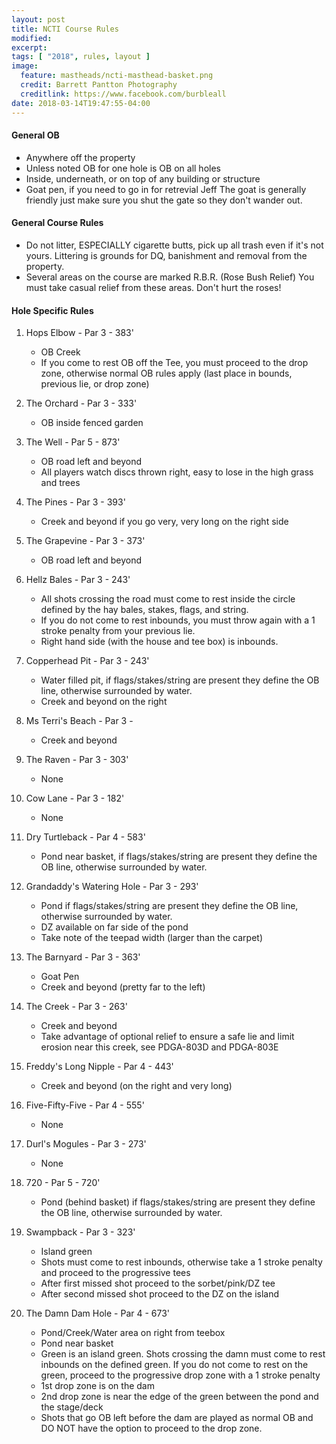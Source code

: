 ```yaml
---
layout: post
title: NCTI Course Rules
modified:
excerpt:
tags: [ "2018", rules, layout ]
image:
  feature: mastheads/ncti-masthead-basket.png
  credit: Barrett Pantton Photography
  creditlink: https://www.facebook.com/burbleall
date: 2018-03-14T19:47:55-04:00
---
```


#### General OB

- Anywhere off the property
- Unless noted OB for one hole is OB on all holes
- Inside, underneath, or on top of any building or structure
- Goat pen, if you need to go in for retrevial Jeff The goat is generally friendly just make sure you shut the gate so they don't wander out.

#### General Course Rules

- Do not litter, ESPECIALLY cigarette butts, pick up all trash even if it's not yours.  Littering is grounds for DQ, banishment and removal from the property.
- Several areas on the course are marked R.B.R. (Rose Bush Relief)  You must take casual relief from these areas.  Don't hurt the roses!

#### Hole Specific Rules

1. Hops Elbow - Par 3 - 383'
    - OB Creek
    - If you come to rest OB off the Tee, you must proceed to the drop zone, otherwise normal OB rules apply (last place in bounds, previous lie, or drop zone)

1. The Orchard - Par 3 - 333'
    - OB inside fenced garden

1. The Well - Par 5 - 873'
    - OB road left and beyond
    - All players watch discs thrown right, easy to lose in the high grass and trees

1. The Pines - Par 3 - 393'
    - Creek and beyond if you go very, very long on the right side

1. The Grapevine - Par 3 - 373'
    - OB road left and beyond

1. Hellz Bales - Par 3 - 243'
    - All shots crossing the road must come to rest inside the circle defined by the hay bales, stakes, flags, and string.
    - If you do not come to rest inbounds, you must throw again with a 1 stroke penalty from your previous lie.
    - Right hand side (with the house and tee box) is inbounds.

1. Copperhead Pit - Par 3 - 243'
    - Water filled pit, if flags/stakes/string are present they define the OB line, otherwise surrounded by water.
    - Creek and beyond on the right

1. Ms Terri's Beach - Par 3 -
    - Creek and beyond

1. The Raven - Par 3 - 303'
    - None

1. Cow Lane - Par 3 - 182'
    - None

1. Dry Turtleback - Par 4 - 583'
    - Pond near basket, if flags/stakes/string are present they define the OB line, otherwise surrounded by water.

1. Grandaddy's Watering Hole - Par 3 - 293'
    - Pond if flags/stakes/string are present they define the OB line, otherwise surrounded by water.
    - DZ available on far side of the pond
    - Take note of the teepad width (larger than the carpet)

1. The Barnyard - Par 3 - 363'
    - Goat Pen
    - Creek and beyond (pretty far to the left)

1. The Creek - Par 3 - 263'
    - Creek and beyond
    - Take advantage of optional relief to ensure a safe lie and limit erosion near this creek, see PDGA-803D and PDGA-803E

1. Freddy's Long Nipple - Par 4 - 443'
    - Creek and beyond (on the right and very long)

1. Five-Fifty-Five - Par 4 - 555'
    - None

1. Durl's Mogules - Par 3 - 273'
    - None

1. 720 - Par 5 - 720'
    - Pond (behind basket) if flags/stakes/string are present they define the OB line, otherwise surrounded by water.

1. Swampback - Par 3 - 323'
    - Island green
    - Shots must come to rest inbounds, otherwise take a 1 stroke penalty and proceed to the progressive tees
    - After first missed shot proceed to the sorbet/pink/DZ tee
    - After second missed shot proceed to the DZ on the island

1. The Damn Dam Hole - Par 4 - 673'
    - Pond/Creek/Water area on right from teebox
    - Pond near basket
    - Green is an island green.  Shots crossing the damn must come to rest inbounds on the defined green.  If you do not come to rest on the green, proceed to the progressive drop zone with a 1 stroke penalty
    - 1st drop zone is on the dam
    - 2nd drop zone is near the edge of the green between the pond and the stage/deck
    - Shots that go OB left before the dam are played as normal OB and DO NOT have the option to proceed to the drop zone.
